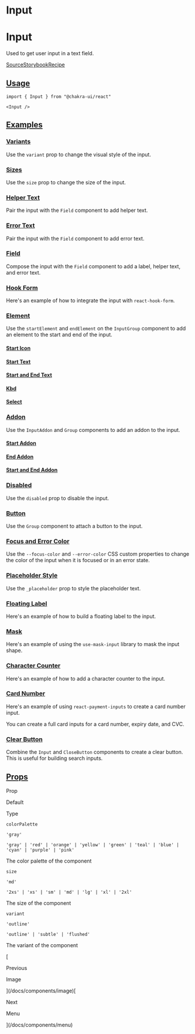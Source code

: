 # Input

Input
=====

Used to get user input in a text field.

[Source](https://github.com/chakra-ui/chakra-ui/tree/main/packages/react/src/components/input)[Storybook](https://storybook.chakra-ui.com/?path=/story/components-input--basic)[Recipe](https://github.com/chakra-ui/chakra-ui/tree/main/packages/react/src/theme/recipes/input.ts)

[Usage](#usage)
---------------

```
import { Input } from "@chakra-ui/react"
```

```
<Input />
```

[Examples](#examples)
---------------------

### [Variants](#variants)

Use the `variant` prop to change the visual style of the input.

### [Sizes](#sizes)

Use the `size` prop to change the size of the input.

### [Helper Text](#helper-text)

Pair the input with the `Field` component to add helper text.

### [Error Text](#error-text)

Pair the input with the `Field` component to add error text.

### [Field](#field)

Compose the input with the `Field` component to add a label, helper text, and error text.

### [Hook Form](#hook-form)

Here's an example of how to integrate the input with `react-hook-form`.

### [Element](#element)

Use the `startElement` and `endElement` on the `InputGroup` component to add an element to the start and end of the input.

#### [Start Icon](#start-icon)

#### [Start Text](#start-text)

#### [Start and End Text](#start-and-end-text)

#### [Kbd](#kbd)

#### [Select](#select)

### [Addon](#addon)

Use the `InputAddon` and `Group` components to add an addon to the input.

#### [Start Addon](#start-addon)

#### [End Addon](#end-addon)

#### [Start and End Addon](#start-and-end-addon)

### [Disabled](#disabled)

Use the `disabled` prop to disable the input.

### [Button](#button)

Use the `Group` component to attach a button to the input.

### [Focus and Error Color](#focus-and-error-color)

Use the `--focus-color` and `--error-color` CSS custom properties to change the color of the input when it is focused or in an error state.

### [Placeholder Style](#placeholder-style)

Use the `_placeholder` prop to style the placeholder text.

### [Floating Label](#floating-label)

Here's an example of how to build a floating label to the input.

### [Mask](#mask)

Here's an example of using the `use-mask-input` library to mask the input shape.

### [Character Counter](#character-counter)

Here's an example of how to add a character counter to the input.

### [Card Number](#card-number)

Here's an example of using `react-payment-inputs` to create a card number input.

You can create a full card inputs for a card number, expiry date, and CVC.

### [Clear Button](#clear-button)

Combine the `Input` and `CloseButton` components to create a clear button. This is useful for building search inputs.

[Props](#props)
---------------

Prop

Default

Type

`colorPalette`

`'gray'`

`'gray' | 'red' | 'orange' | 'yellow' | 'green' | 'teal' | 'blue' | 'cyan' | 'purple' | 'pink'`

The color palette of the component

`size`

`'md'`

`'2xs' | 'xs' | 'sm' | 'md' | 'lg' | 'xl' | '2xl'`

The size of the component

`variant`

`'outline'`

`'outline' | 'subtle' | 'flushed'`

The variant of the component

[

Previous

Image



](/docs/components/image)[

Next

Menu



](/docs/components/menu)